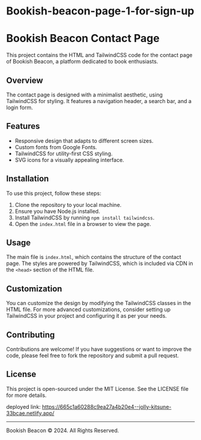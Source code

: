 # Bookish-beacon-page-1-for-sign-up
# Bookish Beacon Contact Page

This project contains the HTML and TailwindCSS code for the contact page of Bookish Beacon, a platform dedicated to book enthusiasts.

## Overview

The contact page is designed with a minimalist aesthetic, using TailwindCSS for styling. It features a navigation header, a search bar, and a login form.

## Features

- Responsive design that adapts to different screen sizes.
- Custom fonts from Google Fonts.
- TailwindCSS for utility-first CSS styling.
- SVG icons for a visually appealing interface.

## Installation

To use this project, follow these steps:

1. Clone the repository to your local machine.
2. Ensure you have Node.js installed.
3. Install TailwindCSS by running `npm install tailwindcss`.
4. Open the `index.html` file in a browser to view the page.

## Usage

The main file is `index.html`, which contains the structure of the contact page. The styles are powered by TailwindCSS, which is included via CDN in the `<head>` section of the HTML file.

## Customization

You can customize the design by modifying the TailwindCSS classes in the HTML file. For more advanced customizations, consider setting up TailwindCSS in your project and configuring it as per your needs.

## Contributing

Contributions are welcome! If you have suggestions or want to improve the code, please feel free to fork the repository and submit a pull request.

## License

This project is open-sourced under the MIT License. See the LICENSE file for more details.

deployed link: https://665c1a60288c9ea27a4b20e4--jolly-kitsune-33bcae.netlify.app/

---

Bookish Beacon © 2024. All Rights Reserved.
